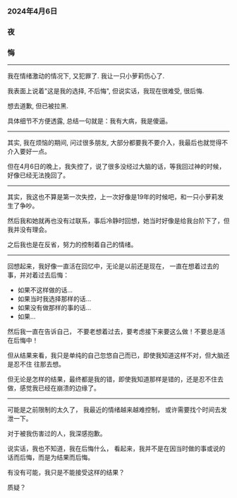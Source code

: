 ### 2024年4月6日
### 夜
### 悔

---

我在情绪激动的情况下, 又犯罪了. 我让一只小萝莉伤心了.

我表面上说着"这是我的选择, 不后悔",  但说实话，我现在很难受, 很后悔.

想去道歉, 但已被拉黑.

具体细节不方便透露, 总结一句就是：我有大病，我是傻逼。

----

其实, 我在烦恼的期间, 问过很多朋友, 大部分都要我不要介入，我最后也就觉得不介入要好一点。

但在4月6日的晚上，我失控了，说了很多没经过大脑的话，等我回过神的时候， 好像已经无法挽回了。

----

其实，我这也不算是第一次失控，上一次好像是19年的时候吧，和一只小萝莉发生了争吵。

然后我和她就再也没有过联系，事后冷静时回想，她当时好像是给我台阶下了，但我并没有理会。

之后我也是在反省，努力的控制着自己的情绪。

----

回想起来，我好像一直活在回忆中，无论是以前还是现在， 一直在想着过去的事，并对着过去后悔：
- 如果不这样做的话...
- 如果当时我选择那样的话...
- 如果没有做那样的事的话...
- 如果...

然后我一直在告诉自己， 不要老想着过去，要考虑接下来要这么做！不要总是活在后悔中！

但从结果来看，我只是单纯的自己忽悠自己而已，即使我知道这样不对，但大脑还是忍不住 往那去想。

但无论是怎样的结果，最终都是我的错，即使我知道那样是错的，还是忍不住去做，感觉我已经在崩溃的边缘了。

----

可能是之前限制的太久了， 我最近的情绪越来越难控制， 或许需要找个时间去发泄一下。

对于被我伤害过的人，我深感抱歉。

说实话，我也不知道，我在后悔什么， 看起来，我并不是在因当时做的事或说的话而后悔，而是为结果而后悔。

有没有可能，我只是不能接受这样的结果？

质疑？






